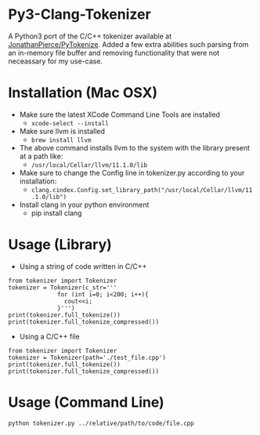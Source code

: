 # Py3-Clang-Tokenizer

A Python3 port of the C/C++ tokenizer available at [JonathanPierce/PyTokenize](https://github.com/JonathanPierce/PyTokenize). Added a few extra abilities such parsing from an in-memory file buffer and removing functionality that were not neceassary for my use-case.

# Installation (Mac OSX)

- Make sure the latest XCode Command Line Tools are installed
  - ```xcode-select --install```
- Make sure llvm is installed 
  - ```brew install llvm```
- The above command installs llvm to the system with the library present at a path like:
  - ```/usr/local/Cellar/llvm/11.1.0/lib```
- Make sure to change the Config line in tokenizer.py according to your installation:
  - ```clang.cindex.Config.set_library_path("/usr/local/Cellar/llvm/11.1.0/lib")```
- Install clang in your python environment
  - pip install clang
 
# Usage (Library)
- Using a string of code written in C/C++
```python3 
from tokenizer import Tokenizer
tokenizer = Tokenizer(c_str='''
              for (int i=0; i<200; i++){
                cout<<i;
              }''')
print(tokenizer.full_tokenize())
print(tokenizer.full_tokenize_compressed())
```
- Using a C/C++ file
```python3
from tokenizer import Tokenizer
tokenizer = Tokenizer(path='./test_file.cpp')
print(tokenizer.full_tokenize())
print(tokenizer.full_tokenize_compressed())
```


# Usage (Command Line)
```bash
python tokenizer.py ../relative/path/to/code/file.cpp
```
